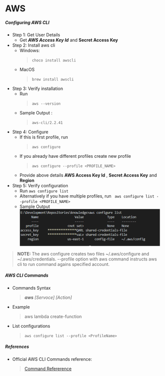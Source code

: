 # AWS 

##### Configuring AWS CLI
* Step 1: Get User Details
  * Get _**AWS Access Key Id**_ and **Secret Access Key**
* Step 2: Install aws cli
  * Windows:
    > ```choco install awscli ```
  * MacOS
    > ``` brew install awscli ```
* Step 3: Verify installation
  * Run
    >  ``` aws --version ```
  * Sample Output : 
    > ``` aws-cli/2.2.41  ```
* Step 4: Configure
  * If this is first profile, run 
    > ``` aws configure ```
  * If you already have different profiles create new profile
    > ``` aws configure --profile <PROFILE_NAME> ```
  * Provide above details **AWS Access Key Id** ,  **Secret Access Key** and **Region**
* Step 5: Verify configuration
  * Run ``` aws configure list ```
  * Alternatively if you have multiple profiles, run ``` aws configure list --profile <PROFILE_NAME>```
  * Sample Output 
  ![output](./images/2.configureListOutput.png)
 
> **NOTE:** The aws configure creates two files ~/.aws/configure and ~/.aws/credentials.  --profile <ProfileName> option with aws command instructs aws cli to run command agains specified account.

##### AWS CLI Commands
* Commands Syntax
  > _**aws**_ _[Servoce]_ _[Action]_
* Example
  > aws lambda create-function

* List configurations 
  > ``` aws configure list --profile <ProfileName> ```


##### References
* Official AWS CLI Commands reference: 
  > [Command Refererence](https://awscli.amazonaws.com/v2/documentation/api/latest/index.html)

